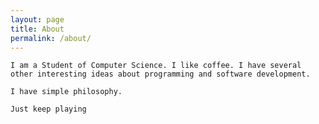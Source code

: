 ```yaml
---
layout: page
title: About
permalink: /about/
---
```


`I am a Student of Computer Science. I like coffee. I have several other interesting ideas about programming and software development.`

`I have simple philosophy.`

`Just keep playing`
